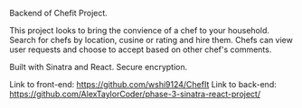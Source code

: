 Backend of Chefit Project. 

This project looks to bring the convience of a chef to your household. Search for chefs by location, cusine or rating and hire them. Chefs can view user requests and choose to accept based on other chef's comments.

Built with Sinatra and React. Secure encryption.

Link to front-end: https://github.com/wshi9124/ChefIt
Link to back-end: https://github.com/AlexTaylorCoder/phase-3-sinatra-react-project/
